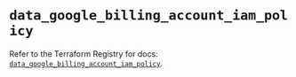 # `data_google_billing_account_iam_policy`

Refer to the Terraform Registry for docs: [`data_google_billing_account_iam_policy`](https://registry.terraform.io/providers/hashicorp/google/5.43.1/docs/data-sources/billing_account_iam_policy).
